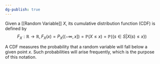 ```yaml
---
dg-publish: true
---
```

Given a [[Random Variable]] $X$, its cumulative distribution function (CDF) is defined by
$$F_{X}:\mathbb{R}\rightarrow \mathbb{R}, F_{X}(x)=P_{X}((-\infty, x])=\mathbb{P}(X\le x)=\mathbb{P}(\{s\in S|X(s)\le x\})$$

A CDF measures the probability that a random variable will fall below a given point $x$. Such probabilities will arise frequently, which is the purpose of this notation.